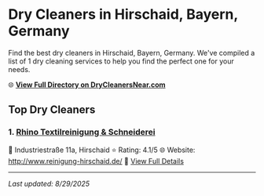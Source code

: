 # Dry Cleaners in Hirschaid, Bayern, Germany

Find the best dry cleaners in Hirschaid, Bayern, Germany. We've compiled a list of 1 dry cleaning services to help you find the perfect one for your needs.

🌐 **[View Full Directory on DryCleanersNear.com](https://drycleanersnear.com/city/Germany/Bayern/Hirschaid)**

## Top Dry Cleaners

### 1. [Rhino Textilreinigung & Schneiderei](https://drycleanersnear.com/dryCleaner/68b10af0f5ec332d9a7bf2ba/rhino-textilreinigung-schneiderei)
📍 Industriestraße 11a, Hirschaid
⭐ Rating: 4.1/5
🌐 Website: http://www.reinigung-hirschaid.de/
🔗 [View Full Details](https://drycleanersnear.com/dryCleaner/68b10af0f5ec332d9a7bf2ba/rhino-textilreinigung-schneiderei)


---

*Last updated: 8/29/2025*
